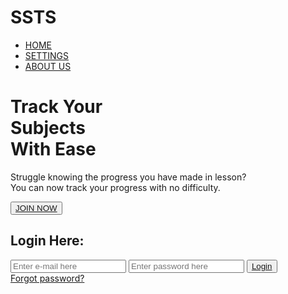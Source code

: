 <!DOCTYPE html>
<html lang="en">
<head>
	<title>Student Subject Tracking System</title>
	<link rel="stylesheet" type="text/css" href="LoginLayout.css">
	<link rel="stylesheet" href="Login.py">
</head>
<body>

<div class="main">

<div class="title">
    <h1>SSTS</h1>
</div>

<div class="menu">
<ul>
	<li><a href="#">HOME</a></li>
	<li><a href="#">SETTINGS</a></li>
	<li><a href="#">ABOUT US</a></li>

</ul>
</div>

<div class="intro">
	<h1>Track Your<br><span>Subjects</span><br>With Ease</h1>
	<p class="para">Struggle knowing the progress you have made in lesson?<br>You can now track
your progress with no difficulty.</p>
	
<button class="join"><a href="#">JOIN NOW</a></button>
</div>

</div>
<div class="login">
	<h2>Login Here:</h2>
	<input type="email" name="email" placeholder="Enter e-mail here">
	<input type="password" name="" placeholder="Enter password here">
    <button class="btn"><a href="Login.py">Login</a></button>
<div class="forgot">
	<a href="#">Forgot password?</a>
</div>
</div>
</body>
</html>